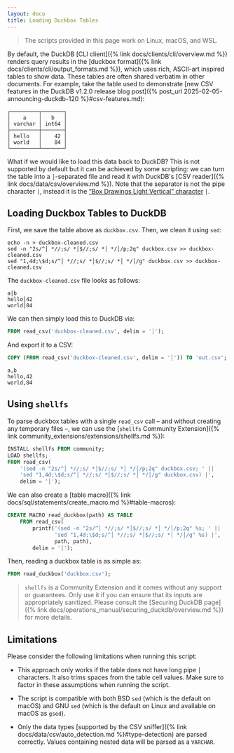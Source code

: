 ```yaml
---
layout: docu
title: Loading Duckbox Tables
---
```


> The scripts provided in this page work on Linux, macOS, and WSL.

By default, the DuckDB [CLI client]({% link docs/clients/cli/overview.md %}) renders query results in the [duckbox format]({% link docs/clients/cli/output_formats.md %}),
which uses rich, ASCII-art inspired tables to show data.
These tables are often shared verbatim in other documents.
For example, take the table used to demonstrate [new CSV features in the DuckDB v1.2.0 release blog post]({% post_url 2025-02-05-announcing-duckdb-120 %}#csv-features.md):

```text
┌─────────┬───────┐
│    a    │   b   │
│ varchar │ int64 │
├─────────┼───────┤
│ hello   │    42 │
│ world   │    84 │
└─────────┴───────┘
```

What if we would like to load this data back to DuckDB?
This is not supported by default but it can be achieved by some scripting:
we can turn the table into a `│`-separated file and read it with DuckDB's [CSV reader]({% link docs/data/csv/overview.md %}).
Note that the separator is not the pipe character `|`, instead it is the [“Box Drawings Light Vertical” character](https://www.compart.com/en/unicode/U+2502) `│`.

## Loading Duckbox Tables to DuckDB

First, we save the table above as `duckbox.csv`.
Then, we clean it using `sed`:

```batch
echo -n > duckbox-cleaned.csv
sed -n "2s/^│ *//;s/ *│$//;s/ *│ */│/p;2q" duckbox.csv >> duckbox-cleaned.csv
sed "1,4d;\$d;s/^│ *//;s/ *│$//;s/ *│ */│/g" duckbox.csv >> duckbox-cleaned.csv
```

The `duckbox-cleaned.csv` file looks as follows:

```text
a│b
hello│42
world│84
```

We can then simply load this to DuckDB via:

```sql
FROM read_csv('duckbox-cleaned.csv', delim = '│');
```

And export it to a CSV:

```sql
COPY (FROM read_csv('duckbox-cleaned.csv', delim = '│')) TO 'out.csv';
```

```text
a,b
hello,42
world,84
```

## Using `shellfs`

To parse duckbox tables with a single `read_csv` call – and without creating any temporary files –, we can use the [`shellfs` Community Extension]({% link community_extensions/extensions/shellfs.md %}):

```sql
INSTALL shellfs FROM community;
LOAD shellfs;
FROM read_csv(
    '(sed -n "2s/^│ *//;s/ *│$//;s/ *│ */│/p;2q" duckbox.csv; ' ||
    'sed "1,4d;\$d;s/^│ *//;s/ *│$//;s/ *│ */│/g" duckbox.csv) |',
    delim = '│');
```

We can also create a [table macro]({% link docs/sql/statements/create_macro.md %}#table-macros):

```sql
CREATE MACRO read_duckbox(path) AS TABLE
    FROM read_csv(
        printf('(sed -n "2s/^│ *//;s/ *│$//;s/ *│ */│/p;2q" %s; ' ||
               'sed "1,4d;\$d;s/^│ *//;s/ *│$//;s/ *│ */│/g" %s) |',
               path, path),
        delim = '│');
```

Then, reading a duckbox table is as simple as:

```sql
FROM read_duckbox('duckbox.csv');
```

> `shellfs` is a Community Extension and it comes without any support or guarantees.
> Only use it if you can ensure that its inputs are appropriately sanitized.
> Please consult the [Securing DuckDB page]({% link docs/operations_manual/securing_duckdb/overview.md %}) for more details.

## Limitations

Please consider the following limitations when running this script:

* This approach only works if the table does not have long pipe `│` characters.
  It also trims spaces from the table cell values.
  Make sure to factor in these assumptions when running the script.

* The script is compatible with both BSD `sed` (which is the default on macOS) and GNU `sed` (which is the default on Linux and available on macOS as `gsed`).

* Only the data types [supported by the CSV sniffer]({% link docs/data/csv/auto_detection.md %}#type-detection) are parsed correctly. Values containing nested data will be parsed as a `VARCHAR`.
